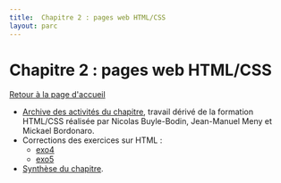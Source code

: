 ```yaml
---
title:  Chapitre 2 : pages web HTML/CSS
layout: parc
---
```



# Chapitre 2 : pages web HTML/CSS

[Retour à la page d'accueil](https://parc-nsi.github.io/premiere-nsi/index.html)


* [Archive des activités du chapitre](https://cloud-lyon.beta.education.fr/s/tKfSb9jo26CC8LN), travail dérivé de la formation HTML/CSS réalisée par Nicolas Buyle-Bodin, Jean-Manuel Meny et Mickael Bordonaro.
* Corrections des exercices sur HTML :
  * [exo4](https://repl.it/@fredericjunier/CorrigeExo4)
  * [exo5](https://repl.it/@fredericjunier/corrigeExo5)
* [Synthèse du chapitre](chapitre2/memo/MemoHTML-CSS-2020.pdf).

